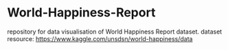 # World-Happiness-Report
repository for data visualisation of World Happiness Report dataset. dataset resource: https://www.kaggle.com/unsdsn/world-happiness/data

